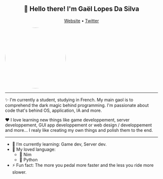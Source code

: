 ﻿<h2 align="center">👋 Hello there! I'm Gaël Lopes Da Silva</h2>
<p align="center">
  <a href="">Website</a> •
  <a href="">Twitter</a>
</p>

<img align="center" width="200" style="border-radius: 50%; " src="https://avatars.githubusercontent.com/u/93912163?s=400&u=6adf32778e1ea742c93149fc2ab99a543d27c72b&v=4">

---

✨ I'm currently a student, studying in French. My main gaol is to comprehend the dark magic behind programming. I'm passionate about code that's behind OS, application, IA and more. 

❤️ I love learning new things like game developpement, server developpement, GUI app developpement or web design / developpement and more... I realy like creating my own things and polish them to the end.

---

- 🌱 I’m currently learning: Game dev, Server dev.
- 📖 My loved language:
  - 👑 Nim
  - 🐍 Python
- ⚡ Fun fact: The more you pedal more faster and the less you ride more slower.
